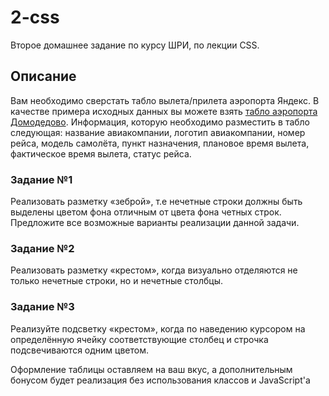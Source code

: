 # 2-css

Второе домашнее задание по курсу ШРИ, по лекции CSS.

## Описание
Вам необходимо сверстать табло вылета/прилета аэропорта Яндекс. В качестве примера исходных данных вы можете взять [табло аэропорта Домодедово](http://www.domodedovo.ru/ru/main/airindicator/flightnew/). Информация, которую необходимо разместить в табло следующая: название авиакомпании, логотип авиакомпании, номер рейса, модель самолёта, пункт назначения, плановое время вылета, фактическое время вылета, статус рейса. 

### Задание №1
Реализовать разметку «зеброй», т.е нечетные строки должны быть выделены цветом фона отличным от цвета фона четных строк. 
Предложите все возможные варианты реализации данной задачи.

### Задание №2
Реализовать разметку «крестом», когда визуально отделяются не только нечетные строки, но и нечетные столбцы.

### Задание №3
Реализуйте подсветку «крестом», когда по наведению курсором на определённую ячейку соответствующие столбец и строчка подсвечиваются одним цветом.



Оформление таблицы оставляем на ваш вкус, а дополнительным бонусом будет реализация без использования классов и JavaScript'а

